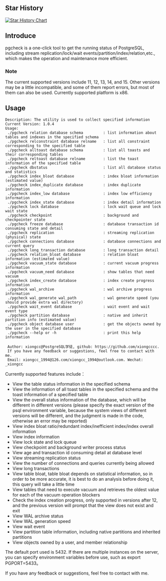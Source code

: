 ## Star History

[![Star History Chart](https://api.star-history.com/svg?repos=xiongcccc/pgcheck&type=Date)](https://star-history.com/#xiongcccc/pgcheck&Date)

## Introduce

pgcheck is a one-click tool to get the running status of PostgreSQL, including stream replication/lock/wait events/partition/index/relation,etc., which makes the operation and maintenance more efficient.

### Note

The current supported versions include 11, 12, 13, 14, and 15. Other versions may be a little incompatible, and some of them report errors, but most of them can also be used. Currently supported platform is x86.

## Usage

~~~shell
Description: The utility is used to collect specified information
Current Version: 1.0.4
Usage:
 ./pgcheck relation database schema         : list information about tables and indexes in the specified schema
 ./pgcheck relconstraint database relname   : list all constraint corresponding to the specified table
 ./pgcheck alltoast database schema         : list all toasts and their corresponding tables
 ./pgcheck reltoast database relname        : list the toast information of the specified table
 ./pgcheck dbstatus                         : list all database status and statistics
 ./pgcheck index_bloat database             : index bloat information (estimated value)
 ./pgcheck index_duplicate database         : index duplicate information
 ./pgcheck index_low database               : index low efficiency information
 ./pgcheck index_state database             : index detail information
 ./pgcheck lock database                    : lock wait queue and lock wait state
 ./pgcheck checkpoint                       : background and checkpointer state
 ./pgcheck freeze database                  : database transaction id consuming state and detail
 ./pgcheck replication                      : streaming replication (physical) state
 ./pgcheck connections database             : database connections and current query
 ./pgcheck long_transaction database        : long transaction detail
 ./pgcheck relation_bloat database          : relation bloat information (estimated value)
 ./pgcheck vacuum_state database            : current vacuum progress information
 ./pgcheck vacuum_need database             : show tables that need vacuum
 ./pgcheck index_create database            : index create progress information
 ./pgcheck wal_archive                      : wal archive progress information
 ./pgcheck wal_generate wal_path            : wal generate speed (you should provide extra wal directory)
 ./pgcheck wait_event database              : wait event and wait event type
 ./pgcheck partition database               : native and inherit partition info (estimated value)
 ./pgcheck object database user             : get the objects owned by the user in the specified database
 ./pgcheck --help or -h                     : print this help information

 Author: xiongcc@PostgreSQL学徒, github: https://github.com/xiongcccc.
 If you have any feedback or suggestions, feel free to contact with me.
 Email: xiongcc_1994@126.com/xiongcc_1994@outlook.com. Wechat: _xiongcc
~~~
Currently supported features include：

- View the table status information in the specified schema
- View the information of all toast tables in the specified schema and the toast information of a specified table
- View the overall status information of the database, which will be different in different versions (please specify the exact version of the psql environment variable, because the system views of different versions will be different, and the judgment is made in the code, otherwise an error may be reported)
- View index bloat ratio/redundant index/inefficient index/index overall information
- View index information
- View lock state and lock queue 
- View checkpoint and background writer process status
- View age and transaction id consuming detail at database level
- View streaming replication status
- View the number of connections and queries currently being allowed
- View long transactions
- View table bloat, table bloat depends on statistical information, so in order to be more accurate, it is best to do an analysis before doing it, this query will take a little time
- View tables that need to execute vacuum and retrieves the oldest value for each of the vacuum operation blockers 
- Check the index creation progress, only supported in versions after 12, and the previous version will prompt that the view does not exist and exit
- View WAL archive status
- View WAL generation speed
- View wait event 
- View partition table information, including native partitions and inherited partitions
- View objects owned by a user, and member relationship

The default port used is 5432. If there are multiple instances on the server, you can specify environment variables before use, such as export PGPORT=5433。

If you have any feedback or suggestions, feel free to contact with me.

